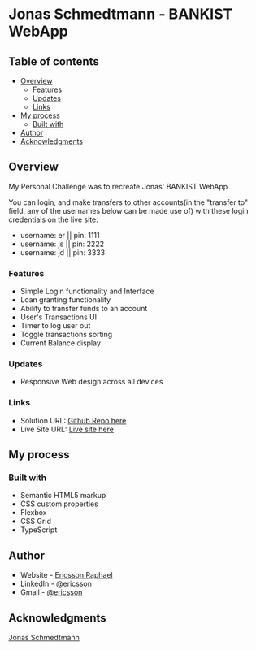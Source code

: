 # Jonas Schmedtmann - BANKIST WebApp

## Table of contents

- [Overview](#overview)
  - [Features](#features)
  - [Updates](#updates)
  - [Links](#links)
- [My process](#my-process)
  - [Built with](#built-with)
- [Author](#author)
- [Acknowledgments](#acknowledgments)

## Overview

My Personal Challenge was to recreate Jonas' BANKIST WebApp

You can login, and make transfers to other accounts(in the "transfer to" field, any of the usernames below can be made use of) with these login credentials on the live site:

- username: er || pin: 1111
- username: js || pin: 2222
- username: jd || pin: 3333

### Features

- Simple Login functionality and Interface
- Loan granting functionality
- Ability to transfer funds to an account
- User's Transactions UI
- Timer to log user out
- Toggle transactions sorting
- Current Balance display

### Updates

- Responsive Web design across all devices

### Links

- Solution URL: [Github Repo here](https://github.com/gitEricsson/Bankist-WebApp)
- Live Site URL: [Live site here](https://ericsson-bankist-webapp.netlify.app/)

## My process

### Built with

- Semantic HTML5 markup
- CSS custom properties
- Flexbox
- CSS Grid
- TypeScript

## Author

- Website - [Ericsson Raphael](https://github.com/gitEricsson)
- LinkedIn - [@ericsson](www.linkedin.com/in/ericssonraphael)
- Gmail - [@ericsson](ericssonraphael@gmail.com)

## Acknowledgments

[Jonas Schmedtmann](https://github.com/jonasschmedtmann)
